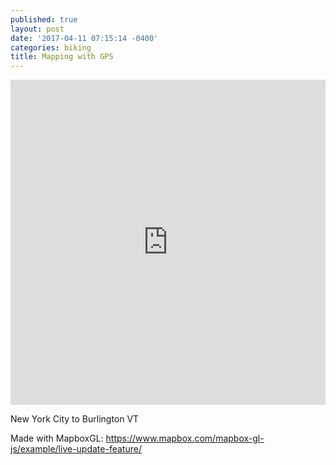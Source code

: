 ```yaml
---
published: true
layout: post
date: '2017-04-11 07:15:14 -0400'
categories: biking
title: Mapping with GPS
---
```

<iframe width="100%" height="520" frameborder="0" src="https://willgeary.github.io/MappingGPS/" allowfullscreen webkitallowfullscreen mozallowfullscreen oallowfullscreen msallowfullscreen></iframe>

New York City to Burlington VT

Made with MapboxGL: https://www.mapbox.com/mapbox-gl-js/example/live-update-feature/
